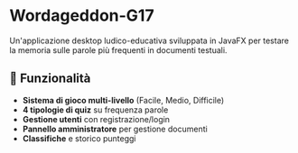 # Wordageddon-G17

Un'applicazione desktop ludico-educativa sviluppata in JavaFX per testare la memoria sulle parole più frequenti in documenti testuali.

## 🚀 Funzionalità

- **Sistema di gioco multi-livello** (Facile, Medio, Difficile)
- **4 tipologie di quiz** su frequenza parole
- **Gestione utenti** con registrazione/login
- **Pannello amministratore** per gestione documenti
- **Classifiche** e storico punteggi
